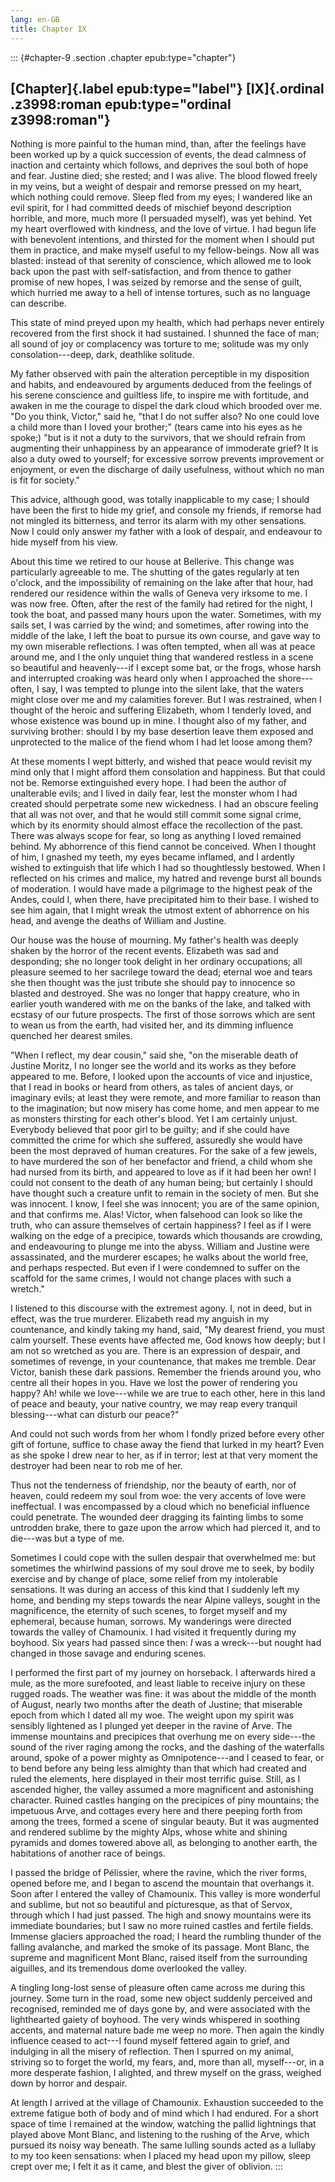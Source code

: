 ```yaml
---
lang: en-GB
title: Chapter IX
---
```


::: {#chapter-9 .section .chapter epub:type="chapter"}
## [Chapter]{.label epub:type="label"} [IX]{.ordinal .z3998:roman epub:type="ordinal z3998:roman"}

Nothing is more painful to the human mind, than, after the feelings have
been worked up by a quick succession of events, the dead calmness of
inaction and certainty which follows, and deprives the soul both of hope
and fear. Justine died; she rested; and I was alive. The blood flowed
freely in my veins, but a weight of despair and remorse pressed on my
heart, which nothing could remove. Sleep fled from my eyes; I wandered
like an evil spirit, for I had committed deeds of mischief beyond
description horrible, and more, much more (I persuaded myself), was yet
behind. Yet my heart overflowed with kindness, and the love of virtue. I
had begun life with benevolent intentions, and thirsted for the moment
when I should put them in practice, and make myself useful to my
fellow-beings. Now all was blasted: instead of that serenity of
conscience, which allowed me to look back upon the past with
self-satisfaction, and from thence to gather promise of new hopes, I was
seized by remorse and the sense of guilt, which hurried me away to a
hell of intense tortures, such as no language can describe.

This state of mind preyed upon my health, which had perhaps never
entirely recovered from the first shock it had sustained. I shunned the
face of man; all sound of joy or complacency was torture to me; solitude
was my only consolation⁠---deep, dark, deathlike solitude.

My father observed with pain the alteration perceptible in my
disposition and habits, and endeavoured by arguments deduced from the
feelings of his serene conscience and guiltless life, to inspire me with
fortitude, and awaken in me the courage to dispel the dark cloud which
brooded over me. "Do you think, Victor," said he, "that I do not suffer
also? No one could love a child more than I loved your brother;" (tears
came into his eyes as he spoke;) "but is it not a duty to the survivors,
that we should refrain from augmenting their unhappiness by an
appearance of immoderate grief? It is also a duty owed to yourself; for
excessive sorrow prevents improvement or enjoyment, or even the
discharge of daily usefulness, without which no man is fit for society."

This advice, although good, was totally inapplicable to my case; I
should have been the first to hide my grief, and console my friends, if
remorse had not mingled its bitterness, and terror its alarm with my
other sensations. Now I could only answer my father with a look of
despair, and endeavour to hide myself from his view.

About this time we retired to our house at Bellerive. This change was
particularly agreeable to me. The shutting of the gates regularly at ten
o'clock, and the impossibility of remaining on the lake after that hour,
had rendered our residence within the walls of Geneva very irksome to
me. I was now free. Often, after the rest of the family had retired for
the night, I took the boat, and passed many hours upon the water.
Sometimes, with my sails set, I was carried by the wind; and sometimes,
after rowing into the middle of the lake, I left the boat to pursue its
own course, and gave way to my own miserable reflections. I was often
tempted, when all was at peace around me, and I the only unquiet thing
that wandered restless in a scene so beautiful and heavenly⁠---if I
except some bat, or the frogs, whose harsh and interrupted croaking was
heard only when I approached the shore⁠---often, I say, I was tempted to
plunge into the silent lake, that the waters might close over me and my
calamities forever. But I was restrained, when I thought of the heroic
and suffering Elizabeth, whom I tenderly loved, and whose existence was
bound up in mine. I thought also of my father, and surviving brother:
should I by my base desertion leave them exposed and unprotected to the
malice of the fiend whom I had let loose among them?

At these moments I wept bitterly, and wished that peace would revisit my
mind only that I might afford them consolation and happiness. But that
could not be. Remorse extinguished every hope. I had been the author of
unalterable evils; and I lived in daily fear, lest the monster whom I
had created should perpetrate some new wickedness. I had an obscure
feeling that all was not over, and that he would still commit some
signal crime, which by its enormity should almost efface the
recollection of the past. There was always scope for fear, so long as
anything I loved remained behind. My abhorrence of this fiend cannot be
conceived. When I thought of him, I gnashed my teeth, my eyes became
inflamed, and I ardently wished to extinguish that life which I had so
thoughtlessly bestowed. When I reflected on his crimes and malice, my
hatred and revenge burst all bounds of moderation. I would have made a
pilgrimage to the highest peak of the Andes, could I, when there, have
precipitated him to their base. I wished to see him again, that I might
wreak the utmost extent of abhorrence on his head, and avenge the deaths
of William and Justine.

Our house was the house of mourning. My father's health was deeply
shaken by the horror of the recent events. Elizabeth was sad and
desponding; she no longer took delight in her ordinary occupations; all
pleasure seemed to her sacrilege toward the dead; eternal woe and tears
she then thought was the just tribute she should pay to innocence so
blasted and destroyed. She was no longer that happy creature, who in
earlier youth wandered with me on the banks of the lake, and talked with
ecstasy of our future prospects. The first of those sorrows which are
sent to wean us from the earth, had visited her, and its dimming
influence quenched her dearest smiles.

"When I reflect, my dear cousin," said she, "on the miserable death of
Justine Moritz, I no longer see the world and its works as they before
appeared to me. Before, I looked upon the accounts of vice and
injustice, that I read in books or heard from others, as tales of
ancient days, or imaginary evils; at least they were remote, and more
familiar to reason than to the imagination; but now misery has come
home, and men appear to me as monsters thirsting for each other's blood.
Yet I am certainly unjust. Everybody believed that poor girl to be
guilty; and if she could have committed the crime for which she
suffered, assuredly she would have been the most depraved of human
creatures. For the sake of a few jewels, to have murdered the son of her
benefactor and friend, a child whom she had nursed from its birth, and
appeared to love as if it had been her own! I could not consent to the
death of any human being; but certainly I should have thought such a
creature unfit to remain in the society of men. But she was innocent. I
know, I feel she was innocent; you are of the same opinion, and that
confirms me. Alas! Victor, when falsehood can look so like the truth,
who can assure themselves of certain happiness? I feel as if I were
walking on the edge of a precipice, towards which thousands are
crowding, and endeavouring to plunge me into the abyss. William and
Justine were assassinated, and the murderer escapes; he walks about the
world free, and perhaps respected. But even if I were condemned to
suffer on the scaffold for the same crimes, I would not change places
with such a wretch."

I listened to this discourse with the extremest agony. I, not in deed,
but in effect, was the true murderer. Elizabeth read my anguish in my
countenance, and kindly taking my hand, said, "My dearest friend, you
must calm yourself. These events have affected me, God knows how deeply;
but I am not so wretched as you are. There is an expression of despair,
and sometimes of revenge, in your countenance, that makes me tremble.
Dear Victor, banish these dark passions. Remember the friends around
you, who centre all their hopes in you. Have we lost the power of
rendering you happy? Ah! while we love⁠---while we are true to each
other, here in this land of peace and beauty, your native country, we
may reap every tranquil blessing⁠---what can disturb our peace?"

And could not such words from her whom I fondly prized before every
other gift of fortune, suffice to chase away the fiend that lurked in my
heart? Even as she spoke I drew near to her, as if in terror; lest at
that very moment the destroyer had been near to rob me of her.

Thus not the tenderness of friendship, nor the beauty of earth, nor of
heaven, could redeem my soul from woe: the very accents of love were
ineffectual. I was encompassed by a cloud which no beneficial influence
could penetrate. The wounded deer dragging its fainting limbs to some
untrodden brake, there to gaze upon the arrow which had pierced it, and
to die⁠---was but a type of me.

Sometimes I could cope with the sullen despair that overwhelmed me: but
sometimes the whirlwind passions of my soul drove me to seek, by bodily
exercise and by change of place, some relief from my intolerable
sensations. It was during an access of this kind that I suddenly left my
home, and bending my steps towards the near Alpine valleys, sought in
the magnificence, the eternity of such scenes, to forget myself and my
ephemeral, because human, sorrows. My wanderings were directed towards
the valley of Chamounix. I had visited it frequently during my boyhood.
Six years had passed since then: *I* was a wreck⁠---but nought had
changed in those savage and enduring scenes.

I performed the first part of my journey on horseback. I afterwards
hired a mule, as the more surefooted, and least liable to receive injury
on these rugged roads. The weather was fine: it was about the middle of
the month of August, nearly two months after the death of Justine; that
miserable epoch from which I dated all my woe. The weight upon my spirit
was sensibly lightened as I plunged yet deeper in the ravine of Arve.
The immense mountains and precipices that overhung me on every
side⁠---the sound of the river raging among the rocks, and the dashing of
the waterfalls around, spoke of a power mighty as Omnipotence⁠---and I
ceased to fear, or to bend before any being less almighty than that
which had created and ruled the elements, here displayed in their most
terrific guise. Still, as I ascended higher, the valley assumed a more
magnificent and astonishing character. Ruined castles hanging on the
precipices of piny mountains; the impetuous Arve, and cottages every
here and there peeping forth from among the trees, formed a scene of
singular beauty. But it was augmented and rendered sublime by the mighty
Alps, whose white and shining pyramids and domes towered above all, as
belonging to another earth, the habitations of another race of beings.

I passed the bridge of Pélissier, where the ravine, which the river
forms, opened before me, and I began to ascend the mountain that
overhangs it. Soon after I entered the valley of Chamounix. This valley
is more wonderful and sublime, but not so beautiful and picturesque, as
that of Servox, through which I had just passed. The high and snowy
mountains were its immediate boundaries; but I saw no more ruined
castles and fertile fields. Immense glaciers approached the road; I
heard the rumbling thunder of the falling avalanche, and marked the
smoke of its passage. Mont Blanc, the supreme and magnificent Mont
Blanc, raised itself from the surrounding aiguilles, and its tremendous
dome overlooked the valley.

A tingling long-lost sense of pleasure often came across me during this
journey. Some turn in the road, some new object suddenly perceived and
recognised, reminded me of days gone by, and were associated with the
lighthearted gaiety of boyhood. The very winds whispered in soothing
accents, and maternal nature bade me weep no more. Then again the kindly
influence ceased to act⁠---I found myself fettered again to grief, and
indulging in all the misery of reflection. Then I spurred on my animal,
striving so to forget the world, my fears, and, more than all,
myself⁠---or, in a more desperate fashion, I alighted, and threw myself
on the grass, weighed down by horror and despair.

At length I arrived at the village of Chamounix. Exhaustion succeeded to
the extreme fatigue both of body and of mind which I had endured. For a
short space of time I remained at the window, watching the pallid
lightnings that played above Mont Blanc, and listening to the rushing of
the Arve, which pursued its noisy way beneath. The same lulling sounds
acted as a lullaby to my too keen sensations: when I placed my head upon
my pillow, sleep crept over me; I felt it as it came, and blest the
giver of oblivion.
:::
